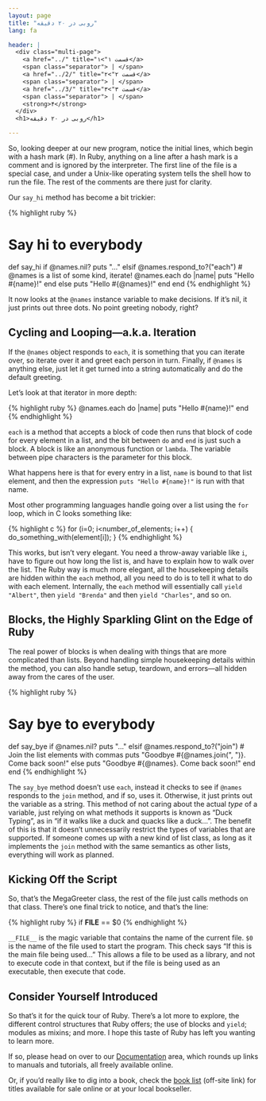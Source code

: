 ```yaml
---
layout: page
title: "روبی در ۲۰ دقیقه"
lang: fa

header: |
  <div class="multi-page">
    <a href="../" title="قسمت ۱">۱</a>
    <span class="separator"> | </span>
    <a href="../2/" title="قسمت ۲">۲</a>
    <span class="separator"> | </span>
    <a href="../3/" title="قسمت ۳">۳</a>
    <span class="separator"> | </span>
    <strong>۴</strong>
  </div>
  <h1>روبی در ۲۰ دقیقه</h1>

---
```


So, looking deeper at our new program, notice the initial lines, which
begin with a hash mark (#). In Ruby, anything on a line after a hash
mark is a comment and is ignored by the interpreter. The first line of
the file is a special case, and under a Unix-like operating system tells
the shell how to run the file. The rest of the comments are there just
for clarity.

Our `say_hi` method has become a bit trickier:

{% highlight ruby %}
# Say hi to everybody
def say_hi
  if @names.nil?
    puts "..."
  elsif @names.respond_to?("each")
    # @names is a list of some kind, iterate!
    @names.each do |name|
      puts "Hello #{name}!"
    end
  else
    puts "Hello #{@names}!"
  end
end
{% endhighlight %}

It now looks at the `@names` instance variable to make decisions. If
it’s nil, it just prints out three dots. No point greeting nobody,
right?

## Cycling and Looping—a.k.a. Iteration

If the `@names` object responds to `each`, it is something that you can
iterate over, so iterate over it and greet each person in turn. Finally,
if `@names` is anything else, just let it get turned into a string
automatically and do the default greeting.

Let’s look at that iterator in more depth:

{% highlight ruby %}
@names.each do |name|
  puts "Hello #{name}!"
end
{% endhighlight %}

`each` is a method that accepts a block of code then runs that block of
code for every element in a list, and the bit between `do` and `end` is
just such a block. A block is like an anonymous function or `lambda`.
The variable between pipe characters is the parameter for this block.

What happens here is that for every entry in a list, `name` is bound to
that list element, and then the expression `puts "Hello #{name}!"` is
run with that name.

Most other programming languages handle going over a list using the
`for` loop, which in C looks something like:

{% highlight c %}
for (i=0; i<number_of_elements; i++)
{
  do_something_with(element[i]);
}
{% endhighlight %}

This works, but isn’t very elegant. You need a throw-away variable like
`i`, have to figure out how long the list is, and have to explain how to
walk over the list. The Ruby way is much more elegant, all the
housekeeping details are hidden within the `each` method, all you need
to do is to tell it what to do with each element. Internally, the `each`
method will essentially call `yield "Albert"`, then `yield "Brenda"` and
then `yield "Charles"`, and so on.

## Blocks, the Highly Sparkling Glint on the Edge of Ruby

The real power of blocks is when dealing with things that are more
complicated than lists. Beyond handling simple housekeeping details
within the method, you can also handle setup, teardown, and errors—all
hidden away from the cares of the user.

{% highlight ruby %}
# Say bye to everybody
def say_bye
  if @names.nil?
    puts "..."
  elsif @names.respond_to?("join")
    # Join the list elements with commas
    puts "Goodbye #{@names.join(", ")}.  Come back soon!"
  else
    puts "Goodbye #{@names}.  Come back soon!"
  end
end
{% endhighlight %}

The `say_bye` method doesn’t use `each`, instead it checks to see if
`@names` responds to the `join` method, and if so, uses it. Otherwise,
it just prints out the variable as a string. This method of not caring
about the actual *type* of a variable, just relying on what methods it
supports is known as “Duck Typing”, as in “if it walks like a duck and
quacks like a duck…”. The benefit of this is that it doesn’t
unnecessarily restrict the types of variables that are supported. If
someone comes up with a new kind of list class, as long as it implements
the `join` method with the same semantics as other lists, everything
will work as planned.

## Kicking Off the Script

So, that’s the MegaGreeter class, the rest of the file just calls
methods on that class. There’s one final trick to notice, and that’s the
line:

{% highlight ruby %}
if __FILE__ == $0
{% endhighlight %}

`__FILE__` is the magic variable that contains the name of the current
file. `$0` is the name of the file used to start the program. This check
says “If this is the main file being used…” This allows a file to be
used as a library, and not to execute code in that context, but if the
file is being used as an executable, then execute that code.

## Consider Yourself Introduced

So that’s it for the quick tour of Ruby. There’s a lot more to explore,
the different control structures that Ruby offers; the use of blocks and
`yield`; modules as mixins; and more. I hope this taste of Ruby has left
you wanting to learn more.

If so, please head on over to our [Documentation](/en/documentation/)
area, which rounds up links to manuals and tutorials, all freely
available online.

Or, if you’d really like to dig into a book, check the [book list][1]
(off-site link) for titles available for sale online or at your local
bookseller.



[1]: http://www.ruby-doc.org/bookstore
